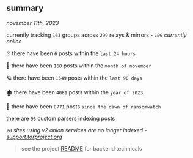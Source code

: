 
## summary
_november 11th, 2023_

currently tracking `163` groups across `299` relays & mirrors - _`109` currently online_

⏲ there have been `6` posts within the `last 24 hours`

🦈 there have been `168` posts within the `month of november`

🪐 there have been `1549` posts within the `last 90 days`

🏚 there have been `4081` posts within the `year of 2023`

🦕 there have been `8771` posts `since the dawn of ransomwatch`

there are `96` custom parsers indexing posts

_`20` sites using v2 onion services are no longer indexed - [support.torproject.org](https://support.torproject.org/onionservices/v2-deprecation/)_

> see the project [README](https://github.com/joshhighet/ransomwatch#ransomwatch--) for backend technicals
